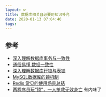 ```yaml
---
layout: w
title: 数据库相关且必要的知识补充
date: 2020-01-13 07:04:40
tags:
---
```


[深入理解数据库事务与一致性]: https://zhuanlan.zhihu.com/p/43493165
[通俗易懂 数据一致性]: https://zhuanlan.zhihu.com/p/67949045
[Redis 常见的使用场景总结]: https://juejin.im/post/5e1b353c6fb9a0301e0de80b
[深入理解数据库行锁与表锁]: https://zhuanlan.zhihu.com/p/52678870
[MySQL数据库的锁机制]: https://zhuanlan.zhihu.com/p/85889976
[两程序员玩“锁”，一人抢救无效身亡]: https://zhuanlan.zhihu.com/p/34510121

## 参考

- [深入理解数据库事务与一致性][]
- [通俗易懂 数据一致性][]
- [深入理解数据库行锁与表锁][]
- [MySQL数据库的锁机制][]
- [Redis 常见的使用场景总结][]
- [两程序员玩“锁”，一人抢救无效身亡][] 有内味了
